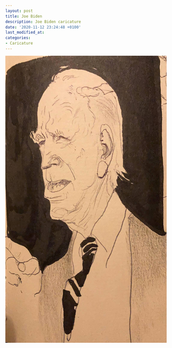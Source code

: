 ```yaml
---
layout: post
title: Joe Biden
description: Joe Biden caricature
date: '2020-11-12 23:24:48 +0100'
last_modified_at:
categories:
- Caricature
---
```

![Joe Biden](/images/Joe-Biden.jpeg)
